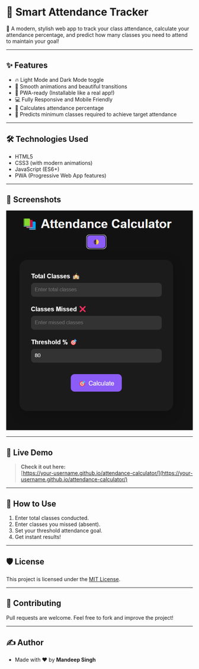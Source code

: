 # 🎯 Smart Attendance Tracker

🚀 A modern, stylish web app to track your class attendance, calculate your attendance percentage, and predict how many classes you need to attend to maintain your goal!

---

## ✨ Features
- 🔥 Light Mode and Dark Mode toggle
- 🎨 Smooth animations and beautiful transitions
- 📱 PWA-ready (Installable like a real app!)
- 💻 Fully Responsive and Mobile Friendly
- 🎯 Calculates attendance percentage
- 🧠 Predicts minimum classes required to achieve target attendance

---

## 🛠️ Technologies Used
- HTML5
- CSS3 (with modern animations)
- JavaScript (ES6+)
- PWA (Progressive Web App features)

---

## 📸 Screenshots
![App Screenshot](screenshot.png)

---

## 🚀 Live Demo

> **Check it out here:**  
> [https://your-username.github.io/attendance-calculator/](https://your-username.github.io/attendance-calculator/)

---

## 🧠 How to Use
1. Enter total classes conducted.
2. Enter classes you missed (absent).
3. Set your threshold attendance goal.
4. Get instant results!

---

## 🛡️ License
This project is licensed under the [MIT License](LICENSE).

---

## 🤝 Contributing
Pull requests are welcome. Feel free to fork and improve the project!

---

## ✍️ Author
- Made with ❤️ by **Mandeep Singh**

